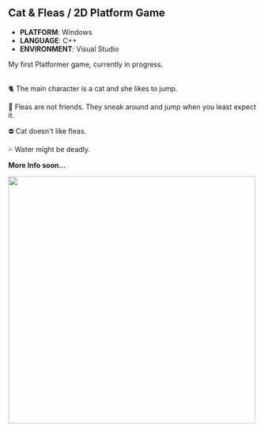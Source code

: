 ## Cat & Fleas / 2D Platform Game
* **PLATFORM**: Windows
* **LANGUAGE**: C++
* **ENVIRONMENT**: Visual Studio
  
My first Platformer game, currently in progress. 
<br>
<br>

🐈 The main character is a cat and she likes to jump. 

🦟 Fleas are not friends. They sneak around and jump when you least expect it.

⛔ Cat doesn't like fleas.

💦 Water might be deadly.


**More Info soon...**

<img src=".github/kitty_short2.gif" width="500">
